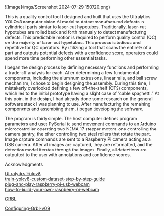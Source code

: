![Image](imgs/Screenshot 2024-07-29 150720.png)



This is a quality control tool I designed and built that uses the Ultralytics YOLOv8 computer vision AI model to detect manufactured defects in cylindrical parts similar to laser-cut hypotubes. Traditionally, laser-cut hypotubes are rolled back and forth manually to detect manufacturing defects. This predictable motion is required to perform quality control (QC) on the majority of laser-cut hypotubes. This process is tedious and repetitive for QC operators. By utilizing a tool that scans the entirety of a part and outputs potential defects with a confidence score, operators could spend more time performing other essential tasks.

I began the design process by defining necessary functions and performing a trade-off analysis for each. After determining a few fundamental components, including the aluminum extrusions, linear rails, and ball screw mechanism, I chose to begin designing the assembly. During this time, I mistakenly overlooked defining a few off-the-shelf (OTS) components, which led to the initial prototype having a slight case of “cable spaghetti.” At this point in the design, I had already done some research on the general software stack I was planning to use. After manufacturing the remaining components and assembling them, I began developing the software.

The program is fairly simple. The host computer defines program parameters and uses PySerial to send movement commands to an Arduino microcontroller operating two NEMA 17 stepper motors: one controlling the camera gantry, the other controlling two steel rollers that rotate the part. Image capture commands are sent to a Raspberry Pi camera acting as a USB camera. After all images are captured, they are reformatted, and the detection model iterates through the images. Finally, all detections are outputted to the user with annotations and confidence scores.





Acknowledgments

<a href="https://docs.ultralytics.com">Ultralytics Yolov8</a>    
<a href="https://github.com/computervisioneng/train-yolov8-custom-dataset-step-by-step-guide">train-yolov8-custom-dataset-step-by-step-guide</a>    
<a href="https://www.raspberrypi.com/tutorials/plug-and-play-raspberry-pi-usb-webcam/">plug-and-play-raspberry-pi-usb-webcam</a>  
<a href="https://www.raspberrypi.com/news/how-to-build-your-own-raspberry-pi-webcam">how-to-build-your-own-raspberry-pi-webcam</a>  


<a href="https://github.com/grbl/grbl">GRBL</a> 

<a href="https://github.com/grbl/grbl/wiki/Configuring-Grbl-v0.9">Configuring-Grbl-v0.9</a>


